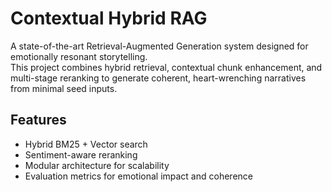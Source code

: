 # Contextual Hybrid RAG

A state-of-the-art Retrieval-Augmented Generation system designed for emotionally resonant storytelling.  
This project combines hybrid retrieval, contextual chunk enhancement, and multi-stage reranking to generate coherent, heart-wrenching narratives from minimal seed inputs.

## Features
- Hybrid BM25 + Vector search
- Sentiment-aware reranking
- Modular architecture for scalability
- Evaluation metrics for emotional impact and coherence
